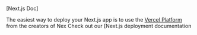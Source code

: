 

[Next.js Doc] 
  
The easiest way to deploy your Next.js app is to use the [Vercel Platform](https//vercelom/newut_edium=delttmptefiler=nx.s&utm_urce=cete-next-app&ut_campagn=reate-next-apprad) from the creators of Nex
Check out our [Next.js deployment documentation
